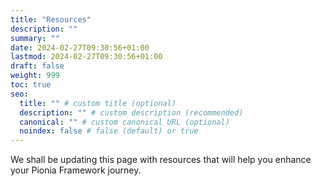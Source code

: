 ```yaml
---
title: "Resources"
description: ""
summary: ""
date: 2024-02-27T09:30:56+01:00
lastmod: 2024-02-27T09:30:56+01:00
draft: false
weight: 999
toc: true
seo:
  title: "" # custom title (optional)
  description: "" # custom description (recommended)
  canonical: "" # custom canonical URL (optional)
  noindex: false # false (default) or true
---
```


We shall be updating this page with resources that will help you enhance your Pionia Framework journey.
